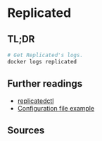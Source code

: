 # Replicated

## TL;DR

```sh
# Get Replicated's logs.
docker logs replicated
```

## Further readings

- [replicatedctl]
- [Configuration file example]

## Sources

<!-- project's references -->

<!-- internal references -->
[replicatedctl]: replicatedctl.md
[configuration file example]: ../examples/terraform%20enterprise/replicated.settings.json

<!-- external references -->
